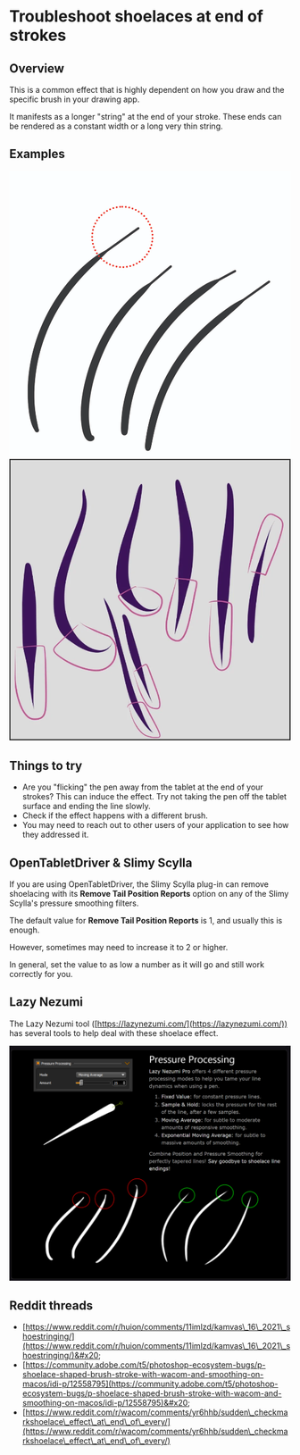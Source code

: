 # Troubleshoot shoelaces at end of strokes

## Overview

This is a common effect that is highly dependent on how you draw and the specific brush in your drawing app.

It manifests as a longer "string" at the end of your stroke. These ends can be rendered as a constant width or a long very thin string.

## Examples

![](<../.gitbook/assets/image (113).png>)![](<../.gitbook/assets/image (71).png>)

## Things to try

* Are you "flicking" the pen away from the tablet at the end of your strokes? This can induce the effect. Try not taking the pen off the tablet surface and ending the line slowly.
* Check if the effect happens with a different brush.
* You may need to reach out to other users of your application to see how they addressed it.

## OpenTabletDriver & Slimy Scylla

If you are using OpenTabletDriver, the Slimy Scylla plug-in can remove shoelacing with its **Remove Tail Position Reports** option on any of the Slimy Scylla's pressure smoothing filters.

The default value for **Remove Tail Position Reports** is 1, and usually this is enough.

However, sometimes may need to increase it to 2 or higher.

In general, set the value to as low a number as it will go and still work correctly for you.



## Lazy Nezumi

The Lazy Nezumi tool ([https://lazynezumi.com/](https://lazynezumi.com/)) has several tools to help deal with these shoelace effect.

![](<../.gitbook/assets/image (183).png>)



## Reddit threads

* [https://www.reddit.com/r/huion/comments/11imlzd/kamvas\_16\_2021\_shoestringing/](https://www.reddit.com/r/huion/comments/11imlzd/kamvas\_16\_2021\_shoestringing/)&#x20;
* [https://community.adobe.com/t5/photoshop-ecosystem-bugs/p-shoelace-shaped-brush-stroke-with-wacom-and-smoothing-on-macos/idi-p/12558795](https://community.adobe.com/t5/photoshop-ecosystem-bugs/p-shoelace-shaped-brush-stroke-with-wacom-and-smoothing-on-macos/idi-p/12558795)&#x20;
* [https://www.reddit.com/r/wacom/comments/yr6hhb/sudden\_checkmarkshoelace\_effect\_at\_end\_of\_every/](https://www.reddit.com/r/wacom/comments/yr6hhb/sudden\_checkmarkshoelace\_effect\_at\_end\_of\_every/)





